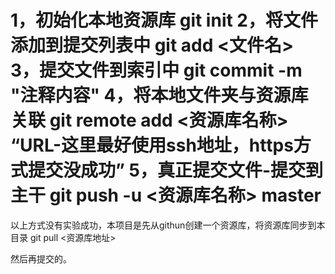 1，初始化本地资源库
	git init
2，将文件添加到提交列表中
	git add <文件名>
3，提交文件到索引中
	git commit -m "注释内容"
4，将本地文件夹与资源库关联
	git remote add <资源库名称> “URL-这里最好使用ssh地址，https方式提交没成功”
5，真正提交文件-提交到主干
	git push -u <资源库名称> master
========================================
以上方式没有实验成功，本项目是先从githun创建一个资源库，将资源库同步到本目录
git pull <资源库地址>

然后再提交的。
